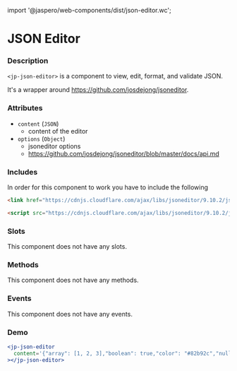 import '@jaspero/web-components/dist/json-editor.wc';

# JSON Editor

### Description

`<jp-json-editor>` is a component to view, edit, format, and validate JSON.

It's a wrapper around https://github.com/josdejong/jsoneditor.

### Attributes

- `content` (`JSON`)
  - content of the editor
- `options` (`Object`)
  - jsoneditor options
  - https://github.com/josdejong/jsoneditor/blob/master/docs/api.md

### Includes

In order for this component to work you have to include the following

```html
<link href="https://cdnjs.cloudflare.com/ajax/libs/jsoneditor/9.10.2/jsoneditor.min.css" rel="stylesheet" type="text/css" />
```

```html
<script src="https://cdnjs.cloudflare.com/ajax/libs/jsoneditor/9.10.2/jsoneditor.min.js"></script>
```

### Slots

This component does not have any slots.

### Methods

This component does not have any methods.

### Events

This component does not have any events.

### Demo

```jsx live
<jp-json-editor
  content='{"array": [1, 2, 3],"boolean": true,"color": "#82b92c","null": null,"number": 123,"object": { "a": "b", "c": "d" },"string": "Hello World"}'
></jp-json-editor>
```
